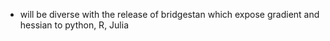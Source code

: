 - will be diverse with the release of bridgestan which expose gradient and hessian to python, R, Julia

